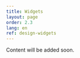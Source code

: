 ```yaml
---
title: Widgets
layout: page
order: 2.3
lang: en
ref: design-widgets
---
```


Content will be added soon.
